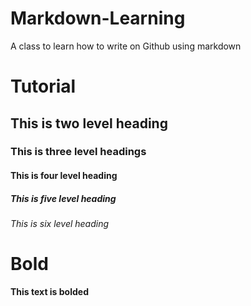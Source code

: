 # Markdown-Learning
A class to learn how to write on Github using markdown

# Tutorial

## This is two level heading

### This is three level headings

#### This is four level heading

##### This is five level heading
###### This is six level heading

# Bold
**This text is bolded**
